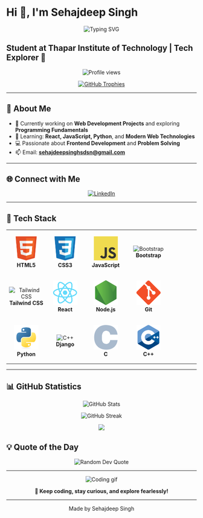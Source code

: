 # Hi 👋, I'm Sehajdeep Singh

<p align="center">
  <img src="https://readme-typing-svg.herokuapp.com?font=Fira+Code&duration=4000&pause=1500&center=true&vCenter=true&multiline=true&width=700&height=100&lines=Full+Stack+Web+Developer;Building+Modern+Web+Applications;Lifelong+Learner+%F0%9F%93%9A+%7C+Tech+Enthusiast+%F0%9F%94%A5" alt="Typing SVG" />
</p>

## Student at Thapar Institute of Technology | Tech Explorer 🚀

<p align="center">
  <img src="https://komarev.com/ghpvc/?username=sehajdeepsingh-95&label=Profile%20views&color=0e75b6&style=flat" alt="Profile views" />
</p>

<p align="center">
  <a href="https://github.com/ryo-ma/github-profile-trophy">
    <img src="https://github-profile-trophy.vercel.app/?username=sehajdeepsingh-95&theme=algolia&no-bg=true&no-frame=true&margin-w=10" alt="GitHub Trophies" />
  </a>
</p>

---

## 🧠 About Me

- 🔭 Currently working on **Web Development Projects** and exploring **Programming Fundamentals**
- 🌱 Learning: **React, JavaScript, Python**, and **Modern Web Technologies**
- 💻 Passionate about **Frontend Development** and **Problem Solving**
- 📫 Email: **sehajdeepsinghsdsn@gmail.com**

---

## 🌐 Connect with Me

<p align="center">
  <a href="https://linkedin.com/in/sehajdeep-singh-75b50b309" target="_blank">
    <img src="https://img.shields.io/badge/LinkedIn-blue?logo=linkedin&style=for-the-badge" alt="LinkedIn" />
  </a>
</p>

---

## 🧰 Tech Stack

<div align="center">
  <table>
    <tr>
      <td align="center" width="140" height="112.43">
        <img src="https://raw.githubusercontent.com/devicons/devicon/master/icons/html5/html5-original.svg" width="65" height="65" alt="HTML5" />
        <br /><strong>HTML5</strong>
      </td>
      <td align="center" width="140" height="112.43">
        <img src="https://raw.githubusercontent.com/devicons/devicon/master/icons/css3/css3-original.svg" width="65" height="65" alt="CSS3" />
        <br /><strong>CSS3</strong>
      </td>
      <td align="center" width="140" height="112.43">
        <img src="https://raw.githubusercontent.com/devicons/devicon/master/icons/javascript/javascript-original.svg" width="65" height="65" alt="JavaScript" />
        <br /><strong>JavaScript</strong>
      </td>
      <td align="center" width="140" height="112.43">
        <img src="https://cdn.worldvectorlogo.com/logos/bootstrap-5-1.svg" width="65" height="65" alt="Bootstrap" />
        <br /><strong>Bootstrap</strong>
      </td>
    </tr>
    <tr>
      <td align="center" width="140" height="112.43">
        <img src="https://www.vectorlogo.zone/logos/tailwindcss/tailwindcss-icon.svg" width="65" height="65" alt="Tailwind CSS" />
        <br /><strong>Tailwind CSS</strong>
      </td>
      <td align="center" width="140" height="112.43">
        <img src="https://raw.githubusercontent.com/devicons/devicon/master/icons/react/react-original.svg" width="65" height="65" alt="React" />
        <br /><strong>React</strong>
      </td>
      <td align="center" width="140" height="112.43">
        <img src="https://raw.githubusercontent.com/devicons/devicon/master/icons/nodejs/nodejs-original.svg" width="65" height="65" alt="Node.js" />
        <br /><strong>Node.js</strong>
      </td>
      <td align="center" width="140" height="112.43">
        <img src="https://raw.githubusercontent.com/devicons/devicon/master/icons/git/git-original.svg" width="65" height="65" alt="Git" />
        <br /><strong>Git</strong>
      </td>
    </tr>
    <tr>
      <td align="center" width="140" height="112.43">
        <img src="https://raw.githubusercontent.com/devicons/devicon/master/icons/python/python-original.svg" width="65" height="65" alt="Python" />
        <br /><strong>Python</strong>
      </td>
      </td>
      <td align="center" width="140" height="112.43">
        <img src="https://raw.githubusercontent.com/devicons/devicon/master/icons/cplusplus/django-original.svg" width="65" height="65" alt="C++" />
        <br /><strong>Django</strong>
      </td>
      <td align="center" width="140" height="112.43">
        <img src="https://raw.githubusercontent.com/devicons/devicon/master/icons/c/c-original.svg" width="65" height="65" alt="C" />
        <br /><strong>C</strong>
      </td>
      <td align="center" width="140" height="112.43">
        <img src="https://raw.githubusercontent.com/devicons/devicon/master/icons/cplusplus/cplusplus-original.svg" width="65" height="65" alt="C++" />
        <br /><strong>C++</strong>
      </td>
      <td align="center" width="140" height="112.43"></td>
    </tr>
  </table>
</div>

---
## 📊 GitHub Statistics 

<p align="center">
  <img src="https://github-readme-stats.vercel.app/api?username=sehajdeepsingh-95&theme=tokyonight&show_icons=true&hide_border=false&count_private=true" alt="GitHub Stats" /> 
</p>

<p align="center"> 
  <img src="https://github-readme-streak-stats.herokuapp.com?user=sehajdeepsingh-95&theme=tokyonight&hide_border=false" alt="GitHub Streak" /> 
</p>

<p align="center">
  <img src="https://github-readme-stats.vercel.app/api/top-langs/?username=sehajdeepsingh-95&layout=compact&theme=tokyonight&hide_border=false" />
</p>

## 💡 Quote of the Day

<p align="center">
  <img src="https://quotes-github-readme.vercel.app/api?type=horizontal&theme=radical" alt="Random Dev Quote" />
</p>

---

<p align="center">
  <img src="https://media.giphy.com/media/qgQUggAC3Pfv687qPC/giphy.gif" width="480" height="270" alt="Coding gif" />
</p>

<p align="center">
  <b>🚀 Keep coding, stay curious, and explore fearlessly!</b>
</p>

---

<p align="center">Made by Sehajdeep Singh</p>
